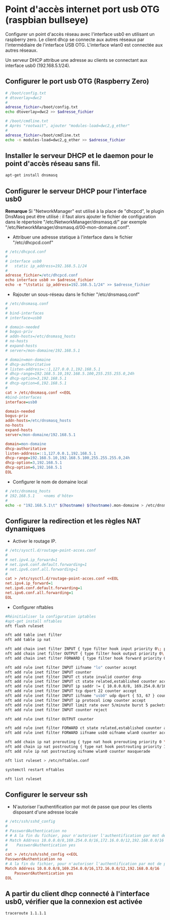 # Point d'accès internet port usb OTG (raspbian bullseye)

Configurer un point d'accès réseau avec l'interface usb0 en utilisant un raspberry zero. Le client dhcp se connecte aux autres réseaux par l'intermédiaire de l'interface USB OTG. L'interface wlan0 est connectée aux autres réseaux.

Un serveur DHCP attribue une adresse au clients se connectant aux interface usb0 (192.168.5.1/24).

## Configurer le port usb OTG (Raspberry Zero)

```bash
# /boot/config.txt
# dtoverlay=dwc2
#
adresse_fichier=/boot/config.txt
echo dtoverlay=dwc2 >> $adresse_fichier
```

```bash
# /boot/cmdline.txt
# Après "rootwait", ajouter "modules-load=dwc2,g_ether"
#
adresse_fichier=/boot/cmdline.txt
echo -n modules-load=dwc2,g_ether >> $adresse_fichier
```

## Installer le serveur DHCP et le daemon pour le point d'accès réseau sans fil.

```bash
apt-get install dnsmasq
```

## Configurer le serveur DHCP pour l'interface usb0

__Remarque__ Si "NetworkManager" est utilisé à la place de "dhcpcd", le plugin DnsMasq peut être utilisé : il faut alors ajouter le fichier de configuration dans le répertoire "/etc/NetworkManager/dnsmasq.d/" par exemple "/etc/NetworkManager/dnsmasq.d/00-mon-domaine.conf". 

* Attribuer une adresse statique à l'interface dans le fichier "/etc/dhcpcd.conf"

```ini
# /etc/dhcpcd.conf
#
# interface usb0
#   static ip_address=192.168.5.1/24
#
adresse_fichier=/etc/dhcpcd.conf
echo interface usb0 >> $adresse_fichier
echo -e "\tstatic ip_address=192.168.5.1/24" >> $adresse_fichier
```

* Rajouter un sous-réseau dans le fichier "/etc/dnsmasq.conf"

```ini
# /etc/dnsmasq.conf
#
# bind-interfaces
# interface=usb0

# domain-needed
# bogus-priv
# addn-hosts=/etc/dnsmasq_hosts
# no-hosts
# expand-hosts
# server=/mon-domaine/192.168.5.1

# domain=mon-domaine
# dhcp-authoritative
# listen-address=::1,127.0.0.1,192.168.5.1
# dhcp-range=192.168.5.10,192.168.5.100,255.255.255.0,24h
# dhcp-option=3,192.168.5.1
# dhcp-option=6,192.168.5.1
#
cat > /etc/dnsmasq.conf <<EOL
#bind-interfaces
interface=usb0

domain-needed
bogus-priv
addn-hosts=/etc/dnsmasq_hosts
no-hosts
expand-hosts
server=/mon-domaine/192.168.5.1

domain=mon-domaine
dhcp-authoritative
listen-address=::1,127.0.0.1,192.168.5.1
dhcp-range=192.168.5.10,192.168.5.100,255.255.255.0,24h
dhcp-option=3,192.168.5.1
dhcp-option=6,192.168.5.1
EOL
```

* Configurer le nom de domaine local

```bash
# /etc/dnsmasq_hosts
# 192.168.5.1	 <noms d'hôte>
#
echo -e "192.168.5.1\t" $(hostname) $(hostname).mon-domaine > /etc/dnsmasq_hosts
```

## Configurer la redirection et les règles NAT dynamiques

* Activer le routage IP.

```ini
# /etc/sysctl.d/routage-point-acces.conf
#
# net.ipv4.ip_forward=1
# net.ipv6.conf.default.forwarding=1
# net.ipv6.conf.all.forwarding=1
#
cat > /etc/sysctl.d/routage-point-acces.conf <<EOL
net.ipv4.ip_forward=1
net.ipv6.conf.default.forwarding=1
net.ipv6.conf.all.forwarding=1
EOL
```

* Configurer nftables

```bash
#Réinitialiser la configuration iptables
#apt-get install nftables
nft flush ruleset

nft add table inet filter
nft add table ip nat

nft add chain inet filter INPUT { type filter hook input priority 0\; policy drop\; }
nft add chain inet filter OUTPUT { type filter hook output priority 0\; policy accept\; }
nft add chain inet filter FORWARD { type filter hook forward priority 0\; policy drop\; }

nft add rule inet filter INPUT iifname "lo" counter accept
nft add rule inet filter INPUT counter
nft add rule inet filter INPUT ct state invalid counter drop
nft add rule inet filter INPUT ct state related,established counter accept
nft add rule inet filter INPUT ip saddr != { 10.0.0.0/8, 169.254.0.0/16, 172.16.0.0/12, 192.168.0.0/16 } tcp dport 22 limit rate over 1/minute counter drop
nft add rule inet filter INPUT tcp dport 22 counter accept
nft add rule inet filter INPUT iifname "usb0" udp dport { 53, 67 } counter accept
nft add rule inet filter INPUT ip protocol icmp counter accept
nft add rule inet filter INPUT limit rate over 5/minute burst 5 packets counter log prefix \"inettables paquet rejeté: \" level debug
nft add rule inet filter INPUT counter reject

nft add rule inet filter OUTPUT counter

nft add rule inet filter FORWARD ct state related,established counter accept
nft add rule inet filter FORWARD iifname usb0 oifname wlan0 counter accept

nft add chain ip nat prerouting { type nat hook prerouting priority 0 \; }
nft add chain ip nat postrouting { type nat hook postrouting priority 100 \; }
nft add rule ip nat postrouting oifname wlan0 counter masquerade

nft list ruleset > /etc/nftables.conf

systemctl restart nftables

nft list ruleset
```

## Configurer le serveur ssh

* N'autoriser l'authentification par mot de passe que pour les clients disposant d'une adresse locale

```ini
# /etc/ssh/sshd_config
#
# PasswordAuthentication no
# # A la fin du fichier, pour n'autoriser l'authentification par mot de passe que pour les clients disposant d'une adresse locale, ajouter :
# Match Address 10.0.0.0/8,169.254.0.0/16,172.16.0.0/12,192.168.0.0/16
#    PasswordAuthentication yes
#
cat > /etc/ssh/sshd_config <<EOL
PasswordAuthentication no
# A la fin du fichier, pour n'autoriser l'authentification par mot de passe que pour les clients disposant d'une adresse locale, ajouter :
Match Address 10.0.0.0/8,169.254.0.0/16,172.16.0.0/12,192.168.0.0/16
    PasswordAuthentication yes
EOL
```

## A partir du client dhcp connecté à l'interface usb0, vérifier que la connexion est activée

```bash
traceroute 1.1.1.1
```
